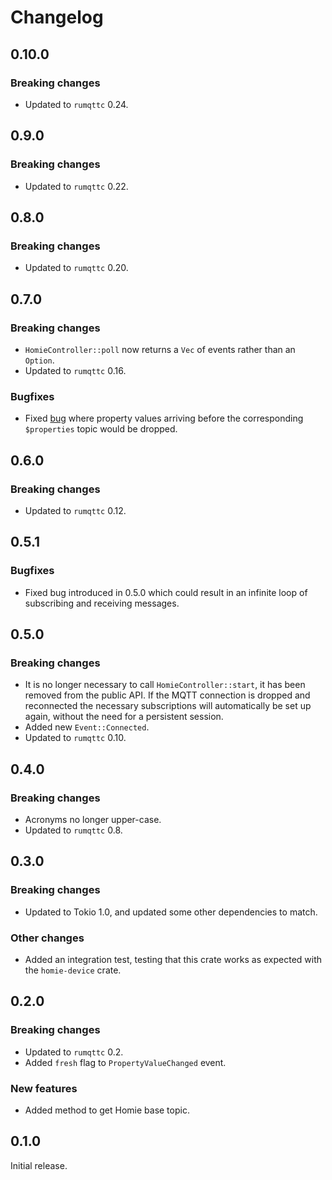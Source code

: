 # Changelog

## 0.10.0

### Breaking changes

- Updated to `rumqttc` 0.24.

## 0.9.0

### Breaking changes

- Updated to `rumqttc` 0.22.

## 0.8.0

### Breaking changes

- Updated to `rumqttc` 0.20.

## 0.7.0

### Breaking changes

- `HomieController::poll` now returns a `Vec` of events rather than an `Option`.
- Updated to `rumqttc` 0.16.

### Bugfixes

- Fixed [bug](https://github.com/alsuren/mijia-homie/issues/227) where property values arriving
  before the corresponding `$properties` topic would be dropped.

## 0.6.0

### Breaking changes

- Updated to `rumqttc` 0.12.

## 0.5.1

### Bugfixes

- Fixed bug introduced in 0.5.0 which could result in an infinite loop of subscribing and receiving
  messages.

## 0.5.0

### Breaking changes

- It is no longer necessary to call `HomieController::start`, it has been removed from the public
  API. If the MQTT connection is dropped and reconnected the necessary subscriptions will
  automatically be set up again, without the need for a persistent session.
- Added new `Event::Connected`.
- Updated to `rumqttc` 0.10.

## 0.4.0

### Breaking changes

- Acronyms no longer upper-case.
- Updated to `rumqttc` 0.8.

## 0.3.0

### Breaking changes

- Updated to Tokio 1.0, and updated some other dependencies to match.

### Other changes

- Added an integration test, testing that this crate works as expected with the `homie-device`
  crate.

## 0.2.0

### Breaking changes

- Updated to `rumqttc` 0.2.
- Added `fresh` flag to `PropertyValueChanged` event.

### New features

- Added method to get Homie base topic.

## 0.1.0

Initial release.
